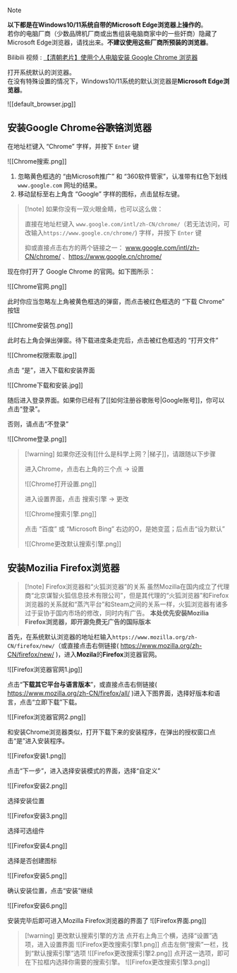 > [!note]
> **以下都是在Windows10/11系统自带的Microsoft Edge浏览器上操作的**。<br>若你的电脑厂商（少数品牌机厂商或出售组装电脑商家中的一些奸商）隐藏了Microsoft Edge浏览器，请找出来。**不建议使用这些厂商所预装的浏览器**。

Bilibili 视频 : [【清朝老片】使用个人电脑安装 Google Chrome 浏览器 ](https://www.bilibili.com/video/BV1br421F78b/)

打开系统默认的浏览器。<br>在没有特殊设置的情况下，Windows10/11系统的默认浏览器是**Microsoft Edge浏览器**。

![[default_browser.jpg]]

## 安装Google Chrome~~谷歌铬~~浏览器

在地址栏键入 “Chrome” 字样，并按下 `Enter` 键

![[Chrome搜索.png]]

1. 忽略黄色框选的 “由Microsoft推广” 和 “360软件管家”，认准带有红色下划线 `www.google.com` 网址的结果。 
2. 移动鼠标至右上角含 “Google” 字样的图标，点击鼠标左键。

> [!note] 如果你没有一双火眼金睛，也可以这么做：
>
> 直接在地址栏键入 `www.google.com/intl/zh-CN/chrome/`（若无法访问，可改输入`https://www.google.cn/chrome/`) 字样，并按下 `Enter` 键
> 
>  抑或直接点击右方的两个链接之一： www.google.com/intl/zh-CN/chrome/ 、https://www.google.cn/chrome/

现在你打开了 Google Chrome 的官网。如下图所示：

![[Chrome官网.png]]

此时你应当忽略左上角被黄色框选的弹窗，而点击被红色框选的 “下载 Chrome” 按钮

![[Chrome安装包.png]]

此时右上角会弹出弹窗。待下载进度条走完后，点击被红色框选的 “打开文件”

![[Chrome权限索取.jpg]]

点击 “是”，进入下载和安装界面

![[Chrome下载和安装.jpg]]

随后进入登录界面。如果你已经有了[[如何注册谷歌账号|Google账号]]，你可以点击“登录”。

否则，请点击“不登录”

![[Chrome登录.png]]

> [!warning] 如果你还没有[[什么是科学上网？|梯子]]，请跟随以下步骤
>
> 进入Chrome，点击右上角的三个点 → 设置
>
> ![[Chrome打开设置.png]]
>
> 进入设置界面，点击 搜索引擎 → 更改
>
> ![[Chrome搜索引擎.png]]
>
> 点击 “百度” 或 “Microsoft Bing” 右边的O，是她变蓝；后点击“设为默认”
>
> ![[Chrome更改默认搜索引擎.png]]



## 安装Mozilia Firefox浏览器

> [!note] Firefox浏览器和“火狐浏览器”的关系
> 虽然Mozilla在国内成立了代理商“北京谋智火狐信息技术有限公司”，但是其代理的“火狐浏览器”和Firefox浏览器的关系就和“蒸汽平台”和Steam之间的关系一样，火狐浏览器有诸多过于妥协于国内市场的修改，同时内有广告。
> **本处优先安装Mozilia Firefox浏览器，即开源免费无广告的国际版本**

首先，在系统默认浏览器的地址栏输入`https://www.mozilla.org/zh-CN/firefox/new/`（或直接点击右侧链接( https://www.mozilla.org/zh-CN/firefox/new/ )，进入**Mozila**的**Firefox**浏览器官网。

![[Firefox浏览器官网1.jpg]]

点击“**下载其它平台与语言版本**”，或直接点击右侧链接( https://www.mozilla.org/zh-CN/firefox/all/ )进入下图界面，选择好版本和语言，点击“立即下载”下载。

![[Firefox浏览器官网2.png]]

和安装Chrome浏览器类似，打开下载下来的安装程序，在弹出的授权窗口点击“是”进入安装程序。

![[Firefox安装1.png]]

点击“下一步”，进入选择安装模式的界面，选择“自定义”

![[Firefox安装2.png]]

选择安装位置

![[Firefox安装3.png]]

选择可选组件

![[Firefox安装4.png]]

选择是否创建图标

![[Firefox安装5.png]]

确认安装位置，点击“安装”继续

![[Firefox安装6.png]]

安装完毕后即可进入Mozilla Firefox浏览器的界面了
![[Firefox界面.png]]

>[!warning] 更改默认搜索引擎的方法
>点开右上角三个横，选择“设置”选项，进入设置界面
>![[Firefox更改搜索引擎1.png]]
>点击左侧“搜索”一栏，找到“默认搜索引擎”选项
>![[Firefox更改搜索引擎2.png]]
>点开这一选项，即可在下拉框内选择你需要的搜索引擎。
>![[Firefox更改搜索引擎3.png]]



